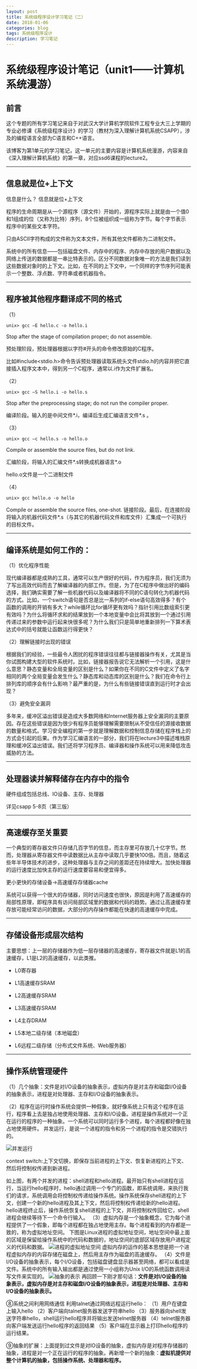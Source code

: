 ```yaml
---
layout: post
title: 系统级程序设计学习笔记（二）
date: 2018-01-06
categories: blog
tags: 系统级程序设计
description: 学习笔记
---
```


系统级程序设计笔记（unit1——计算机系统漫游）
===

## 前言

这个专题的所有学习笔记来自于对武汉大学计算机学院软件工程专业大三上学期的专业必修课《系统级程序设计》的学习（教材为深入理解计算机系统CSAPP），涉及的编程语言全部为C语言和C++语言。

该博客为第1单元的学习笔记，这一单元的主要内容是计算机系统漫游，内容来自《深入理解计算机系统》的第一章，对应ssd6课程的lecture2。

-------------------
## 信息就是位+上下文

信息是什么？ 信息就是位+上下文

程序的生命周期是从一个源程序（源文件）开始的，源程序实际上就是由一个值0和1组成的位（又称为比特）序列，8个位被组织成一组称为字节。每个字节表示程序中的某些文本字符。

只由ASCII字符构成的文件称为文本文件，所有其他文件都称为二进制文件。

系统中的所有信息——包括磁盘文件、内存中的程序、内存中存放的用户数据以及网络上传送的数据都是一串比特表示的。区分不同数据对象唯一的方法是我们读到这些数据对象时的上下文。比如，在不同的上下文中，一个同样的字节序列可能表示一个整数、浮点数、字符串或者机器指令。

-------------------
## 程序被其他程序翻译成不同的格式
（1）
```
unix> gcc –E hello.c -o hello.i
```
Stop after the stage of compilation proper; do not assemble.

预处理阶段，预处理器根据以字符#开头的命令修改原始的C程序。

比如#include$<$stdio.h$>$命令告诉预处理器读取系统头文件stdio.h的内容并把它直接插入程序文本中，得到另一个C程序，通常以.i作为文件扩展名。

（2）
```
unix> gcc –S hello.i -o hello.s
```
Stop after the preprocessing stage; do not run the compiler proper.

编译阶段。输入的是中间文件*.i，编译后生成汇编语言文件*.s 。

（3）
```
unix> gcc –c hello.s -o hello.o
```
Compile or assemble the source files, but do not link.

汇编阶段，将输入的汇编文件*.s转换成机器语言*.o

hello.o文件是一个二进制文件

（4）
```
unix> gcc hello.o -o hello
```
Compile or assemble the source files, one-shot.
链接阶段。最后，在连接阶段将输入的机器代码文件*.s（与其它的机器代码文件和库文件）汇集成一个可执行的目标文件。

-------------------
## 编译系统是如何工作的：

（1）优化程序性能

现代编译器都是成熟的工具，通常可以生产很好的代码，作为程序员，我们无须为了写出高效代码而去了解编译器的内部工作。但是，为了在C程序中做出好的编码选择，我们确实需要了解一些机器代码以及编译器将不同的C语句转化为机器代码的方式。比如，一个switch语句是否总是比一系列的if-else语句高效得多？有个函数的调用的开销有多大？while循环比for循环更有效吗？指针引用比数组索引更有效吗？为什么将循环求和的结果放到一个本地变量中会比将其放到一个通过引用传递过来的参数中运行起来快很多呢？为什么我们只是简单地重新排列一下算术表达式中的括号就能让函数运行得更快？

（2）理解链接时出现的错误

根据我们的经验，一些最令人困扰的程序错误往往都与链接器操作有关，尤其是当你试图构建大型的软件系统时。比如，链接器报告说它无法解析一个引用，这是什么意思？静态变量和全局变量的区别是什么？如果你在不同的C文件中定义了名字相同的两个全局变量会发生什么？静态库和动态库的区别是什么？我们在命令行上排列库的顺序会有什么影响？最严重的是，为什么有些链接错误直到运行时才会出现？

（3）避免安全漏洞

多年来，缓冲区溢出错误是造成大多数网络和Internet服务器上安全漏洞的主要原因。存在这些错误是因为很少有程序员能够理解需要限制从不受信任的源接收数据的数量和格式。学习安全编程的第一步就是理解数据和控制信息存储在程序栈上的方式会引起的后果。作为学习汇编语言的一部分，我们将在lecture3中描述堆栈原理和缓冲区溢出错误。我们还将学习程序员、编译器和操作系统可以用来降低攻击威胁的方法。

-------------------
## 处理器读并解释储存在内存中的指令

硬件组成包括总线、IO设备、主存、处理器 

详见csapp 5-8页（第三版）

-------------------
## 高速缓存至关重要

一个典型的寄存器文件只存储几百字节的信息，而主存里可存放几十亿字节。然而，处理器从寄存器文件中读数据比从主存中读取几乎要快100倍。而且，随着这些年半导体技术的进步，这种处理器与主存之间的差距还在持续增大。加快处理器的运行速度比加快主存的运行速度要容易和便宜得多。

更小更快的存储设备->高速缓存存储器cache

系统可以获得一个很大的存储器，同时访问速度也很快，原因是利用了高速缓存的局部性原理，即程序具有访问局部区域里的数据和代码的趋势。通过让高速缓存里存放可能经常访问的数据，大部分的内存操作都能在快速的高速缓存中完成。

-------------------
## 存储设备形成层次结构

主要思想：上一层的存储器作为低一层存储器的高速缓存，寄存器文件就是L1的高速缓存，L1是L2的高速缓存，以此类推。

- L0寄存器

- L1高速缓存SRAM

- L2高速缓存SRAM

- L3高速缓存SRAM

- L4主存DRAM

- L5本地二级存储（本地磁盘）

- L6远程二级存储（分布式文件系统、Web服务器）

-------------------
## 操作系统管理硬件

（1）几个抽象：文件是对I/O设备的抽象表示，虚拟内存是对主存和磁盘I/O设备的抽象表示，进程是对处理器、主存和I/O设备的抽象表示。

（2）程序在运行时操作系统会提供一种假象，就好像系统上只有这个程序在运行，程序看上去是独占地使用处理器、主存和I/O设备。进程是操作系统对一个正在运行的程序的一种抽象。一个系统可以同时运行多个进程，每个进程都好像在独占地使用硬件。
并发运行，是说一个进程的指令和另一个进程的指令是交错执行的。

![并发运行](http://img.blog.csdn.net/20180129180234728?watermark/2/text/aHR0cDovL2Jsb2cuY3Nkbi5uZXQvcXFfMzc2NTEzMjU=/font/5a6L5L2T/fontsize/400/fill/I0JBQkFCMA==/dissolve/70/gravity/SouthEast)

context switch:上下文切换，即保存当前进程的上下文、恢复新进程的上下文、然后将控制权传递到新进程。

如上图，有两个并发的进程：shell进程和hello进程。最开始只有shell进程在运行，当运行hello程序时，hello通过调用一个专门的函数，即系统调用，来执行我们的请求，系统调用会将控制权传递给操作系统。操作系统保存shell进程的上下文，创建一个新的hello进程及其上下文，然后将控制权传递给新的hello进程。hello进程终止后，操作系统恢复shell进程的上下文，并将控制权传回给它，shell进程会继续等待下一个命令行输入。
（3）虚拟内存是一个抽象概念，它为每个进程提供了一个假象，即每个进程都在独占地使用主存。每个进程看到的内存都是一致的，称为虚拟地址空间。
下图是Linux进程的虚拟地址空间，地址空间中最上面的区域是保留给操作系统中的代码和数据的，地址空间的底部区域存放用户进程定义的代码和数据。
![进程的虚拟地址空间](http://img.blog.csdn.net/20180129180317945?watermark/2/text/aHR0cDovL2Jsb2cuY3Nkbi5uZXQvcXFfMzc2NTEzMjU=/font/5a6L5L2T/fontsize/400/fill/I0JBQkFCMA==/dissolve/70/gravity/SouthEast)
虚拟内存的运作的基本思想是把一个进程虚拟内存的内容存储在磁盘上，然后用主存作为磁盘的高速缓存。
（4）文件是I/O设备的抽象表示，每个I/O设备，包括磁盘键盘显示器甚至网络，都可以看成是文件。系统中的所有输入输出都是通过使用一小组称为Unix I/O的系统函数调用读写文件来实现的。
![抽象的表示](http://img.blog.csdn.net/20180129180409351?watermark/2/text/aHR0cDovL2Jsb2cuY3Nkbi5uZXQvcXFfMzc2NTEzMjU=/font/5a6L5L2T/fontsize/400/fill/I0JBQkFCMA==/dissolve/70/gravity/SouthEast)
再回顾一下刚才那句话：**文件是对I/O设备的抽象表示，虚拟内存是对主存和磁盘I/O设备的抽象表示，进程是对处理器、主存和I/O设备的抽象表示。**

⑧系统之间利用网络通信
利用talnet通过网络远程运行hello：
（1）用户在键盘上输入hello
（2）客户端向talnet服务器发送字符串hello
（3）服务器向shell发送字符串hello，shell运行hello程序并将输出发送telnet服务器
（4）telnet服务器向客户端发送运行hello程序的返回结果
（5）客户端在显示器上打印hello程序的运行结果。

⑨抽象的扩展：上面提到过文件是对IO设备的抽象，虚拟内存是对程序存储器的抽象，进程是对一个正在运行的程序的抽象。再新增一个新的抽象：**虚拟机提供对整个计算机的抽象，包括操作系统、处理器和程序。**
